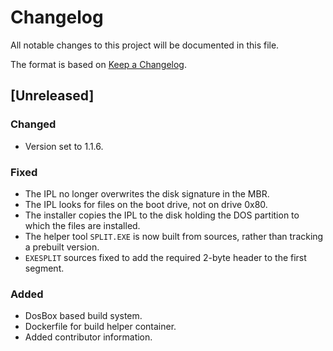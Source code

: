 # Changelog

All notable changes to this project will be documented in this file.

The format is based on [Keep a Changelog](https://keepachangelog.com/en/1.0.0/).

## [Unreleased]

### Changed

* Version set to 1.1.6.

### Fixed

* The IPL no longer overwrites the disk signature in the MBR.
* The IPL looks for files on the boot drive, not on drive 0x80.
* The installer copies the IPL to the disk holding the DOS partition to which
  the files are installed.
* The helper tool `SPLIT.EXE` is now built from sources, rather than tracking
  a prebuilt version.
* `EXESPLIT` sources fixed to add the required 2-byte header to the first
  segment.

### Added

* DosBox based build system.
* Dockerfile for build helper container.
* Added contributor information.
